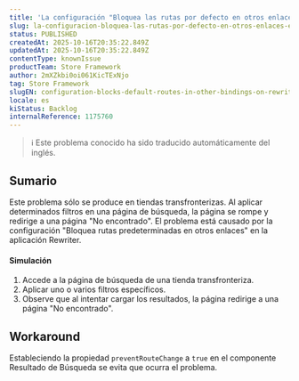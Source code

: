 ```yaml
---
title: 'La configuración "Bloquea las rutas por defecto en otros enlaces" en Rewriter puede conducir a la página ''No encontrado'' después de aplicar los filtros.'
slug: la-configuracion-bloquea-las-rutas-por-defecto-en-otros-enlaces-en-rewriter-puede-conducir-a-la-pagina-no-encontrado-despues-de-aplicar-los-filtros
status: PUBLISHED
createdAt: 2025-10-16T20:35:22.849Z
updatedAt: 2025-10-16T20:35:22.849Z
contentType: knownIssue
productTeam: Store Framework
author: 2mXZkbi0oi061KicTExNjo
tag: Store Framework
slugEN: configuration-blocks-default-routes-in-other-bindings-on-rewriter-can-lead-to-not-found-page-after-applying-filters
locale: es
kiStatus: Backlog
internalReference: 1175760
---
```


>ℹ️ Este problema conocido ha sido traducido automáticamente del inglés.

## Sumario


Este problema sólo se produce en tiendas transfronterizas. Al aplicar determinados filtros en una página de búsqueda, la página se rompe y redirige a una página "No encontrado". El problema está causado por la configuración "Bloquea rutas predeterminadas en otros enlaces" en la aplicación Rewriter.


#### Simulación



1. Accede a la página de búsqueda de una tienda transfronteriza.
2. Aplicar uno o varios filtros específicos.
3. Observe que al intentar cargar los resultados, la página redirige a una página "No encontrado".

## Workaround


Estableciendo la propiedad `preventRouteChange` a `true` en el componente Resultado de Búsqueda se evita que ocurra el problema.



